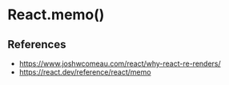 # React.memo()


## References
* https://www.joshwcomeau.com/react/why-react-re-renders/
* https://react.dev/reference/react/memo

